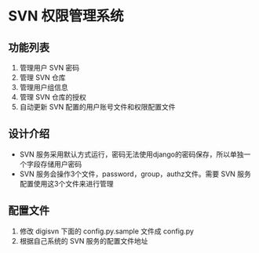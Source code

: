 SVN 权限管理系统
=======================

功能列表
-----------------------

1. 管理用户 SVN 密码
2. 管理 SVN 仓库
3. 管理用户组信息
4. 管理 SVN 仓库的授权
5. 自动更新 SVN 配置的用户账号文件和权限配置文件

设计介绍
-----------------------

+ SVN 服务采用默认方式运行，密码无法使用django的密码保存，所以单独一个字段存储用户密码
+ SVN 服务会操作3个文件，password，group，authz文件。需要 SVN 服务配置使用这3个文件来进行管理

配置文件
-----------------------

1. 修改 digisvn 下面的 config.py.sample 文件成 config.py
2. 根据自己系统的 SVN 服务的配置文件地址
